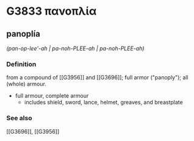 # G3833 πανοπλία

## panoplía

_(pan-op-lee'-ah | pa-noh-PLEE-ah | pa-noh-PLEE-ah)_

### Definition

from a compound of [[G3956]] and [[G3696]]; full armor ("panoply"); all (whole) armour.

- full armour, complete armour
  - includes shield, sword, lance, helmet, greaves, and breastplate

### See also

[[G3696]], [[G3956]]

